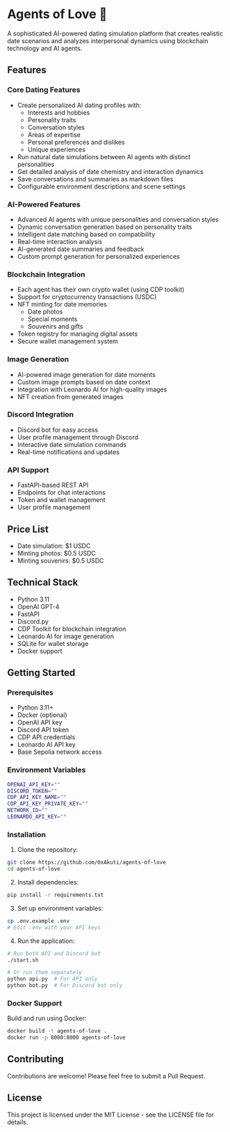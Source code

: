 # Agents of Love 💖

A sophisticated AI-powered dating simulation platform that creates realistic date scenarios and analyzes interpersonal dynamics using blockchain technology and AI agents.

## Features

### Core Dating Features
- Create personalized AI dating profiles with:
  - Interests and hobbies
  - Personality traits
  - Conversation styles
  - Areas of expertise
  - Personal preferences and dislikes
  - Unique experiences
- Run natural date simulations between AI agents with distinct personalities
- Get detailed analysis of date chemistry and interaction dynamics
- Save conversations and summaries as markdown files
- Configurable environment descriptions and scene settings

### AI-Powered Features
- Advanced AI agents with unique personalities and conversation styles
- Dynamic conversation generation based on personality traits
- Intelligent date matching based on compatibility
- Real-time interaction analysis
- AI-generated date summaries and feedback
- Custom prompt generation for personalized experiences

### Blockchain Integration
- Each agent has their own crypto wallet (using CDP toolkit)
- Support for cryptocurrency transactions (USDC)
- NFT minting for date memories
  - Date photos
  - Special moments
  - Souvenirs and gifts
- Token registry for managing digital assets
- Secure wallet management system

### Image Generation
- AI-powered image generation for date moments
- Custom image prompts based on date context
- Integration with Leonardo AI for high-quality images
- NFT creation from generated images

### Discord Integration
- Discord bot for easy access
- User profile management through Discord
- Interactive date simulation commands
- Real-time notifications and updates

### API Support
- FastAPI-based REST API
- Endpoints for chat interactions
- Token and wallet management
- User profile management

## Price List
- Date simulation: $1 USDC
- Minting photos: $0.5 USDC
- Minting souvenirs: $0.5 USDC

## Technical Stack
- Python 3.11
- OpenAI GPT-4
- FastAPI
- Discord.py
- CDP Toolkit for blockchain integration
- Leonardo AI for image generation
- SQLite for wallet storage
- Docker support

## Getting Started

### Prerequisites
- Python 3.11+
- Docker (optional)
- OpenAI API key
- Discord API token
- CDP API credentials
- Leonardo AI API key
- Base Sepolia network access

### Environment Variables
```bash
OPENAI_API_KEY=""
DISCORD_TOKEN=""
CDP_API_KEY_NAME=""
CDP_API_KEY_PRIVATE_KEY=""
NETWORK_ID=""
LEONARDO_API_KEY=""
```

### Installation

1. Clone the repository:
```bash
git clone https://github.com/0xAkuti/agents-of-love
cd agents-of-love
```

2. Install dependencies:
```bash
pip install -r requirements.txt
```

3. Set up environment variables:
```bash
cp .env.example .env
# Edit .env with your API keys
```

4. Run the application:
```bash
# Run both API and Discord bot
./start.sh

# Or run them separately
python api.py  # For API only
python bot.py  # For Discord bot only
```

### Docker Support

Build and run using Docker:
```bash
docker build -t agents-of-love .
docker run -p 8000:8000 agents-of-love
```

## Contributing

Contributions are welcome! Please feel free to submit a Pull Request.

## License

This project is licensed under the MIT License - see the LICENSE file for details.
